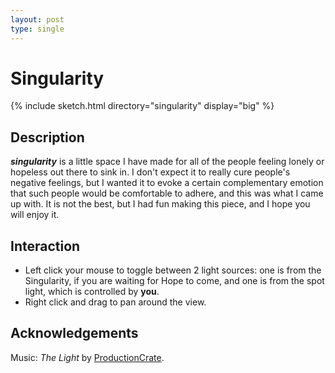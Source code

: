 ```yaml
---
layout: post
type: single
---
```


# Singularity

{% include sketch.html directory="singularity" display="big" %}

## Description

**_singularity_** is a little space I have made for all of the people feeling
lonely or hopeless out there to sink in. I don't expect it to really cure
people's negative feelings, but I wanted it to evoke a certain complementary 
emotion that such people would be comfortable to adhere, and this was what I
came up with. It is not the best, but I had fun making this piece, and I hope
you will enjoy it.

## Interaction

- Left click your mouse to toggle between 2 light sources: one is from the
Singularity, if you are waiting for Hope to come, and one is from the spot
light, which is controlled by **you**.
- Right click and drag to pan around the view.

## Acknowledgements

Music: _The Light_ by [ProductionCrate](https://productioncrate.com).
